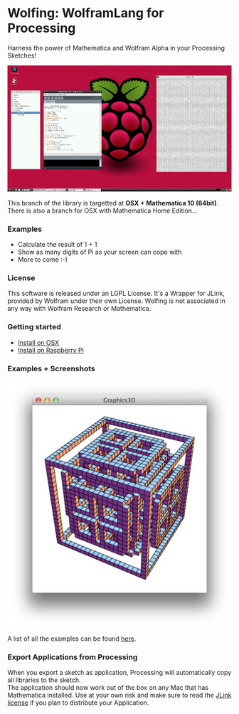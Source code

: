 
Wolfing: WolframLang for Processing
===================================

Harness the power of Mathematica and Wolfram Alpha in your Processing Sketches!

![Screenshot](wolfing-screenshot.jpg)

This branch of the library is targetted at **OSX + Mathematica 10 (64bit)**.  
There is also a branch for OSX with Mathematica Home Edition...

### Examples

- Calculate the result of 1 + 1
- Show as many digits of Pi as your screen can cope with
- More to come :-)


### License

This software is released under an LGPL License.
It's a Wrapper for JLink, provided by Wolfram under their own License.
Wolfing is not associated in any way with Wolfram Research or Mathematica.


### Getting started 

- [Install on OSX](INSTALL-OSX.md)
- [Install on Raspberry Pi](INSTALL-PI.md)

### Examples + Screenshots

[![example screenshot](examples/Graphics3D.jpg)][examples]

A list of all the examples can be found [here][examples].

### Export Applications from Processing

When you export a sketch as application, Processing will automatically copy all libraries to the sketch.  
The application should now work out of the box on any Mac that has Mathematica installed.
Use at your own risk and make sure to read the [JLink license](file:///Applications/Mathematica%20Home%20Edition.app/SystemFiles/Links/JLink/License.txt) if you plan to distribute your Application.

[examples]: examples
